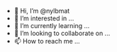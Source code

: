 - 👋 Hi, I’m @nylbmat
- 👀 I’m interested in ...
- 🌱 I’m currently learning ...
- 💞️ I’m looking to collaborate on ...
- 📫 How to reach me ...

<!---
nylbmat/nylbmat is a ✨ special ✨ repository because its `README.md` (this file) appears on your GitHub profile.
You can click the Preview link to take a look at your changes.
--->
